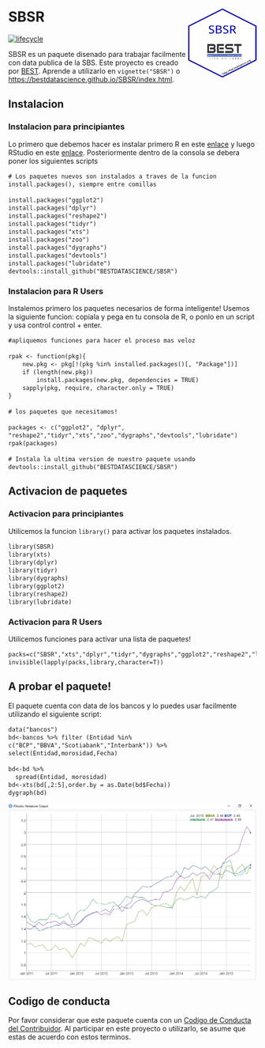 <!-- README.md is generated from README.Rmd. Please edit that file -->
SBSR <img src="man/figures/logo.png" align="right" height="140" width="139"/>
=============================================================================

[![lifecycle](https://img.shields.io/badge/lifecycle-maturing-blue.svg)](https://www.tidyverse.org/lifecycle/#maturing)

SBSR es un paquete disenado para trabajar facilmente con data publica de
la SBS. Este proyecto es creado por [BEST](http://besteamperu.org).
Aprende a utilizarlo en `vignette("SBSR")` o
<https://bestdatascience.github.io/SBSR/index.html>.

Instalacion
-----------

### Instalacion para principiantes

Lo primero que debemos hacer es instalar primero R en este
[enlace](https://cran.r-project.org/bin/windows/base/) y luego RStudio
en este [enlace](https://download1.rstudio.org/RStudio-1.1.453.exe).
Posteriormente dentro de la consola se debera poner los siguientes
scripts

    # Los paquetes nuevos son instalados a traves de la funcion install.packages(), siempre entre comillas

    install.packages("ggplot2")
    install.packages("dplyr")
    install.packages("reshape2")
    install.packages("tidyr")
    install.packages("xts")
    install.packages("zoo")
    install.packages("dygraphs")
    install.packages("devtools")
    install.packages("lubridate")
    devtools::install_github("BESTDATASCIENCE/SBSR")

### Instalacion para R Users

Instalemos primero los paquetes necesarios de forma inteligente! Usemos
la siguiente funcion: copiala y pega en tu consola de R, o ponlo en un
script y usa control control + enter.

    #apliquemos funciones para hacer el proceso mas veloz

    rpak <- function(pkg){
        new.pkg <- pkg[!(pkg %in% installed.packages()[, "Package"])]
        if (length(new.pkg)) 
            install.packages(new.pkg, dependencies = TRUE)
        sapply(pkg, require, character.only = TRUE)
    }

    # los paquetes que necesitamos!

    packages <- c("ggplot2", "dplyr", "reshape2","tidyr","xts","zoo","dygraphs","devtools","lubridate")
    rpak(packages)

    # Instala la ultima version de nuestro paquete usando
    devtools::install_github("BESTDATASCIENCE/SBSR")

Activacion de paquetes
----------------------

### Activacion para principiantes

Utilicemos la funcion `library()` para activar los paquetes instalados.

    library(SBSR)
    library(xts)
    library(dplyr)
    library(tidyr)
    library(dygraphs)
    library(ggplot2)
    library(reshape2)
    library(lubridate)

### Activacion para R Users

Utilicemos funciones para activar una lista de paquetes!

    packs=c("SBSR","xts","dplyr","tidyr","dygraphs","ggplot2","reshape2","lubridate")
    invisible(lapply(packs,library,character=T))

A probar el paquete!
--------------------

El paquete cuenta con data de los bancos y lo puedes usar facilmente
utilizando el siguiente script:

    data("bancos")
    bd<-bancos %>% filter (Entidad %in% c("BCP","BBVA","Scotiabank","Interbank")) %>% select(Entidad,morosidad,Fecha)

    bd<-bd %>%
      spread(Entidad, morosidad)
    bd<-xts(bd[,2:5],order.by = as.Date(bd$Fecha))
    dygraph(bd)

<img src="man/figures/img1.png" align="center" />

Codigo de conducta
------------------

Por favor considerar que este paquete cuenta con un [Codigo de Conducta
del Contribuidor](CODE_OF_CONDUCT.md). Al participar en este proyecto o
utilizarlo, se asume que estas de acuerdo con estos terminos.
